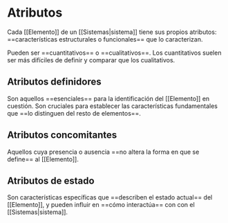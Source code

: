 # Atributos

Cada [[Elemento]] de un [[Sistemas|sistema]] tiene sus propios atributos: ==características estructurales o funcionales== que lo caracterizan.

Pueden ser ==cuantitativos== o ==cualitativos==. Los cuantitativos suelen ser más difíciles de definir y comparar que los cualitativos.

## Atributos definidores

Son aquellos ==esenciales== para la identificación del [[Elemento]] en cuestión. Son cruciales para establecer las características fundamentales que ==lo distinguen del resto de elementos==.

## Atributos concomitantes

Aquellos cuya presencia o ausencia ==no altera la forma en que se define== al [[Elemento]].

## Atributos de estado

Son características específicas que ==describen el estado actual== del [[Elemento]], y pueden influir en ==cómo interactúa== con con el [[Sistemas|sistema]].
